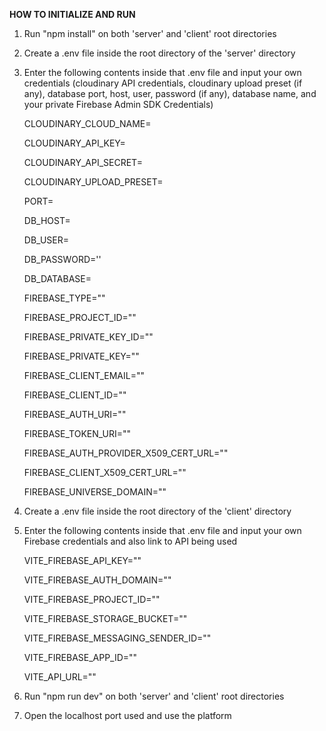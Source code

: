 **HOW TO INITIALIZE AND RUN**

1. Run "npm install" on both 'server' and 'client' root directories
2. Create a .env file inside the root directory of the 'server' directory
3. Enter the following contents inside that .env file and input your own credentials (cloudinary API credentials, cloudinary upload preset (if any), database port, host, user, password (if any), database name, and your private Firebase Admin SDK Credentials)

    CLOUDINARY_CLOUD_NAME=

    CLOUDINARY_API_KEY=

    CLOUDINARY_API_SECRET=

    CLOUDINARY_UPLOAD_PRESET=

    PORT=

    DB_HOST=

    DB_USER=

    DB_PASSWORD=''

    DB_DATABASE=

    FIREBASE_TYPE=""

    FIREBASE_PROJECT_ID=""

    FIREBASE_PRIVATE_KEY_ID=""

    FIREBASE_PRIVATE_KEY=""

    FIREBASE_CLIENT_EMAIL=""

    FIREBASE_CLIENT_ID=""

    FIREBASE_AUTH_URI=""

    FIREBASE_TOKEN_URI=""

    FIREBASE_AUTH_PROVIDER_X509_CERT_URL=""

    FIREBASE_CLIENT_X509_CERT_URL=""

    FIREBASE_UNIVERSE_DOMAIN=""

4. Create a .env file inside the root directory of the 'client' directory
5. Enter the following contents inside that .env file and input your own Firebase credentials and also link to API being used

     VITE_FIREBASE_API_KEY=""

     VITE_FIREBASE_AUTH_DOMAIN=""

     VITE_FIREBASE_PROJECT_ID=""

     VITE_FIREBASE_STORAGE_BUCKET=""

     VITE_FIREBASE_MESSAGING_SENDER_ID=""

     VITE_FIREBASE_APP_ID=""

     VITE_API_URL=""
    
7. Run "npm run dev" on both 'server' and 'client' root directories
8. Open the localhost port used and use the platform
